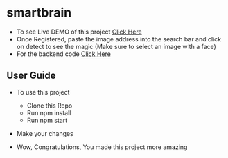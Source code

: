 # smartbrain

- To see Live DEMO of this project [Click Here](https://ztm-smart-brain-frontend-app.herokuapp.com/)
- Once Registered, paste the image address into the search bar and click on detect to see the magic (Make sure to select an image with a face)
- For the backend code [Click Here](https://github.com/mazer225/smartbrain-api)

## User Guide

- To use this project
  - Clone this Repo
  - Run npm install
  - Run npm start

- Make your changes
- Wow, Congratulations, You made this project more amazing
